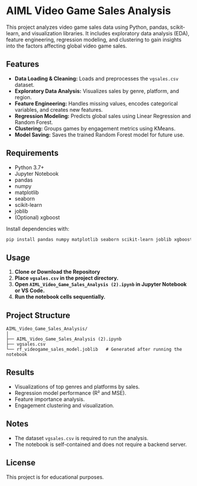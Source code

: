 # AIML Video Game Sales Analysis

This project analyzes video game sales data using Python, pandas, scikit-learn, and visualization libraries. It includes exploratory data analysis (EDA), feature engineering, regression modeling, and clustering to gain insights into the factors affecting global video game sales.

## Features

- **Data Loading & Cleaning:** Loads and preprocesses the `vgsales.csv` dataset.
- **Exploratory Data Analysis:** Visualizes sales by genre, platform, and region.
- **Feature Engineering:** Handles missing values, encodes categorical variables, and creates new features.
- **Regression Modeling:** Predicts global sales using Linear Regression and Random Forest.
- **Clustering:** Groups games by engagement metrics using KMeans.
- **Model Saving:** Saves the trained Random Forest model for future use.

## Requirements

- Python 3.7+
- Jupyter Notebook
- pandas
- numpy
- matplotlib
- seaborn
- scikit-learn
- joblib
- (Optional) xgboost

Install dependencies with:
```bash
pip install pandas numpy matplotlib seaborn scikit-learn joblib xgboost
```

## Usage

1. **Clone or Download the Repository**
2. **Place `vgsales.csv` in the project directory.**
3. **Open `AIML_Video_Game_Sales_Analysis (2).ipynb` in Jupyter Notebook or VS Code.**
4. **Run the notebook cells sequentially.**

## Project Structure

```
AIML_Video_Game_Sales_Analysis/
│
├── AIML_Video_Game_Sales_Analysis (2).ipynb
├── vgsales.csv
└── rf_videogame_sales_model.joblib   # Generated after running the notebook
```

## Results

- Visualizations of top genres and platforms by sales.
- Regression model performance (R² and MSE).
- Feature importance analysis.
- Engagement clustering and visualization.

## Notes

- The dataset `vgsales.csv` is required to run the analysis.
- The notebook is self-contained and does not require a backend server.

## License

This project is for educational purposes.
